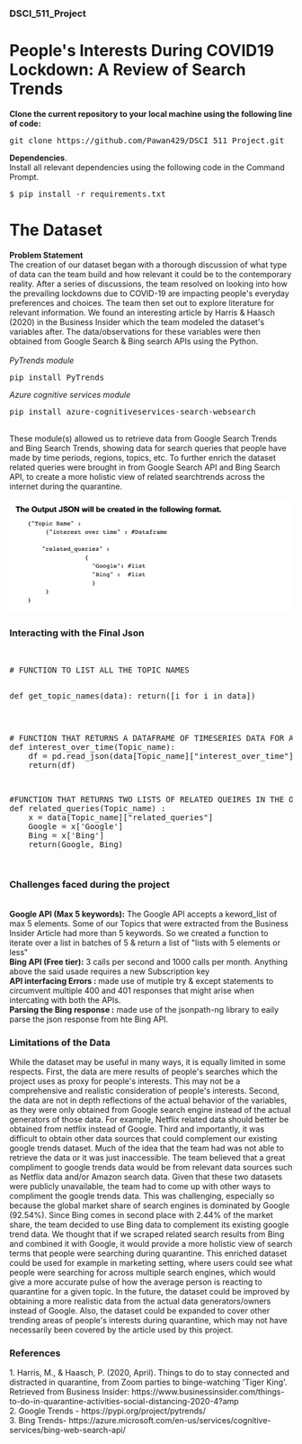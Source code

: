 <h3>DSCI_511_Project</h3>
<h1>People's Interests During COVID19 Lockdown: A Review of Search Trends</h1>

<b>Clone the current repository to your local machine using the following line of code:</b>

<pre>
git clone https://github.com/Pawan429/DSCI_511_Project.git
</pre>

<b>Dependencies</b>.  <br>
Install all relevant dependencies using the following code in the Command Prompt.  <br>
<pre>
$ pip install -r requirements.txt
</pre>

<h1>The Dataset</h2>
<b>Problem Statement</b><br>
The creation of our dataset began with a thorough discussion of what type of data can the team build and how relevant it could be to the contemporary reality. After a series of discussions, the team resolved on looking into how the prevailing lockdowns due to COVID-19 are impacting people's everyday preferences and choices. The team then set out to explore literature for relevant information. We found an interesting article by Harris & Haasch (2020) in the Business Insider which the team modeled the dataset's variables after. The data/observations for these variables were then obtained from Google Search & Bing search APIs using the Python. <br>
<br>
<em>PyTrends module </em><br>
<pre>pip install PyTrends</pre>
<em>Azure cognitive services module </em><br>
<pre>pip install azure-cognitiveservices-search-websearch</pre>
<br>
These module(s) allowed us to retrieve data from Google Search Trends and Bing Search Trends, showing data for search queries that people have made by time periods, regions, topics, etc. To further enrich the dataset related queries were brought in from Google Search API and Bing Search API, to create a more holistic view of related searchtrends across the internet during the quarantine.
<br>
<img src = '' >
<img src = 'output_format.png'>
<br>
<h3>Interacting with the Final Json</h3><br>
<pre>
# FUNCTION TO LIST ALL THE TOPIC NAMES

def get_topic_names(data):
    return([i for i in data])
</pre>
<br>
<pre>
# FUNCTION THAT RETURNS A DATAFRAME OF TIMESERIES DATA FOR A GIVEN TOPIC NAME
def interest_over_time(Topic_name):    
    df = pd.read_json(data[Topic_name]["interest_over_time"], orient='table')
    return(df)
</pre><br>
<pre>
#FUNCTION THAT RETURNS TWO LISTS OF RELATED QUEIRES IN THE ORDER GOOGLE, BING
def related_queries(Topic_name) :
    x = data[Topic_name]["related_queries"]
    Google = x['Google']
    Bing = x['Bing']
    return(Google, Bing)
</pre>
<br>
<h3>Challenges faced during the project</h3><br>
<b> Google API (Max 5 keywords):</b> The Google API accepts a keword_list of max 5 elements. Some of our Topics that were extracted from the Business Insider Article had more than 5 keywords. So we created a function to iterate over a list in batches of 5 & return a list of "lists with 5 elements or less"
<br>
<b> Bing API (Free tier):</b> 3 calls per second and 1000 calls per month. Anything above the said usade requires a new Subscription key<br>
<b>API interfacing Errors : </b> made use of mutiple try & except statements to circumvent multiple 400 and 401 responses that might arise when intercating with both the APIs.<br>
<b>Parsing the Bing response :</b> made use of the jsonpath-ng library to eaily parse the json response from hte Bing API.
<br>
<h3>Limitations of the Data</h3>
While the dataset may be useful in many ways, it is equally limited in some respects. First, the data are mere results of people's searches which the project uses as proxy for people's interests. This may not be a comprehensive and realistic consideration of people's interests. Second, the data are not in depth reflections of the actual behavior of the variables, as they were only obtained from Google search engine instead of the actual generators of those data. For example, Netflix related data should better be obtained from netflix instead of Google. Third and importantly, it was difficult to obtain other data sources that could complement our existing google trends dataset. Much of the idea that the team had was not able to retrieve the data or it was just inaccessible. The team believed that a great compliment to google trends data would be from relevant data sources such as Netflix data and/or Amazon search data. Given that these two datasets were publicly unavailable, the team had to come up with other ways to compliment the google trends data. This was challenging, especially so because the global market share of search engines is dominated by Google (92.54%). Since Bing comes in second place with 2.44% of the market share, the team decided to use Bing data to complement its existing google trend data. We thought that if we scraped related search results from Bing and combined it with Google, it would provide a more holistic view of search terms that people were searching during quarantine. This enriched dataset could be used for example in marketing setting, where users could see what people were searching for across multiple search engines, which would give a more accurate pulse of how the average person is reacting to quarantine for a given topic. In the future, the dataset could be improved by obtaining a more realistic data from the actual data generators/owners instead of Google. Also, the dataset could be expanded to cover other trending areas of people's interests during quarantine, which may not have necessarily been covered by the article used by this project.
<br>
<h3>References</h3>
1. Harris, M., & Haasch, P. (2020, April). Things to do to stay connected and distracted in quarantine, from Zoom parties to      
            binge-watching 'Tiger King'. Retrieved from Business Insider: 
            https://www.businessinsider.com/things-to-do-in-quarantine-activities-social-distancing-2020-4?amp
<br>
2. Google Trends - https://pypi.org/project/pytrends/
<br>
3. Bing Trends- https://azure.microsoft.com/en-us/services/cognitive-services/bing-web-search-api/


